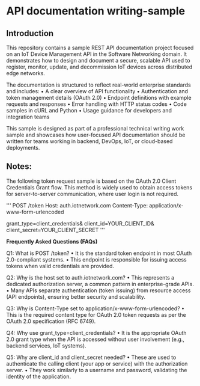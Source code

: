 # API documentation writing-sample

## Introduction

This repository contains a sample REST API documentation project focused on an IoT Device Management API in the Software Networking domain. It demonstrates how to design and document a secure, scalable API used to register, monitor, update, and decommission IoT devices across distributed edge networks.

The documentation is structured to reflect real-world enterprise standards and includes:
	•	A clear overview of API functionality
	•	Authentication and token management details (OAuth 2.0)
	•	Endpoint definitions with example requests and responses
	•	Error handling with HTTP status codes
	•	Code samples in cURL and Python
	•	Usage guidance for developers and integration teams

This sample is designed as part of a professional technical writing work sample and showcases how user-focused API documentation should be written for teams working in backend, DevOps, IoT, or cloud-based deployments.

## Notes:

The following token request sample is based on the OAuth 2.0 Client Credentials Grant flow. This method is widely used to obtain access tokens for server-to-server communication, where user login is not required.

'''
POST /token
Host: auth.iotnetwork.com
Content-Type: application/x-www-form-urlencoded

grant_type=client_credentials&
client_id=YOUR_CLIENT_ID&
client_secret=YOUR_CLIENT_SECRET
'''

**Frequently Asked Questions (FAQs)**

Q1: What is POST /token?
	•	It is the standard token endpoint in most OAuth 2.0-compliant systems.
	•	This endpoint is responsible for issuing access tokens when valid credentials are provided.

Q2: Why is the host set to auth.iotnetwork.com?
	•	This represents a dedicated authorization server, a common pattern in enterprise-grade APIs.
	•	Many APIs separate authentication (token issuing) from resource access (API endpoints), ensuring better security and scalability.

Q3: Why is Content-Type set to application/x-www-form-urlencoded?
	•	This is the required content type for OAuth 2.0 token requests as per the OAuth 2.0 specification (RFC 6749).

Q4: Why use grant_type=client_credentials?
	•	It is the appropriate OAuth 2.0 grant type when the API is accessed without user involvement (e.g., backend services, IoT systems).

Q5: Why are client_id and client_secret needed?
	•	These are used to authenticate the calling client (your app or service) with the authorization server.
	•	They work similarly to a username and password, validating the identity of the application.

